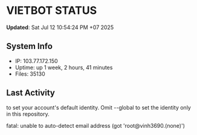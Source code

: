 # VIETBOT STATUS
**Updated**: Sat Jul 12 10:54:24 PM +07 2025

## System Info
- IP: 103.77.172.150
- Uptime: up 1 week, 2 hours, 41 minutes
- Files: 35130

## Last Activity

to set your account's default identity.
Omit --global to set the identity only in this repository.

fatal: unable to auto-detect email address (got 'root@vinh3690.(none)')
